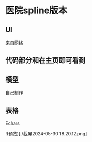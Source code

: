 # 医院spline版本
## UI
来自网络
## 代码部分和在主页即可看到

## 模型
自己制作

## 表格
Echars

!(预览)[./截屏2024-05-30 18.20.12.png]
